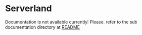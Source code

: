 # Serverland

Documentation is not available currently! Please. refer to the sub documentation directory at [README](./docs/readme.md)
